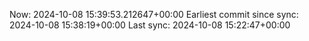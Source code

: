 Now: 2024-10-08 15:39:53.212647+00:00 Earliest commit since sync: 2024-10-08 15:38:19+00:00 Last sync: 2024-10-08 15:22:47+00:00
